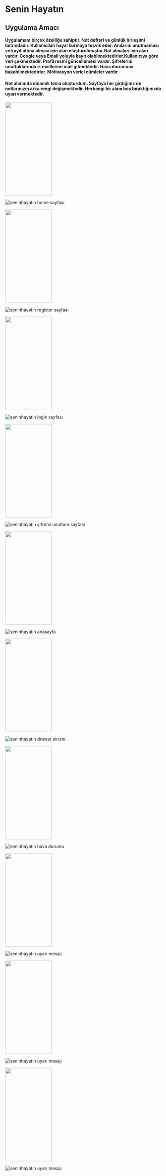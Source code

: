 # Senin Hayatın
## Uygulama Amacı </br>
#### Uygulamam birçok özelliğe sahiptir. Not defteri ve günlük birleşimi tarzındadır. Kullanıcıları hayal kurmaya teşvik eder. Anılarını unutmaması ve kayıt altına alması için alan oluşturulmuştur.Not almaları için alan vardır. Google veya Email yoluyla kayıt olabilmektedirler.Kullanıcıya göre veri çekmektedir. Profil resmi güncellemesi vardır. Şifrelerini unuttuklarında e-maillerine mail gitmektedir. Hava durumuna bakabilmektedirler. Motivasyon verici cümleler vardır.
#### Not alanında dinamik tema oluşturdum. Sayfaya her girdiğiniz de notlarınızın arka rengi değişmektedir. Herhangi bir alanı boş bıraktığınızda uyarı vermektedir.

<img src="https://github.com/cerentrgt/SeninHayatin/blob/master/assets/uploads/SeninHayat%C4%B1n-home-sayfas%C4%B1.jpg" width="150" height="300">

![seninhayatın home sayfası](https://github.com/cerentrgt/SeninHayatin/blob/master/assets/uploads/SeninHayat%C4%B1n-home-sayfas%C4%B1.jpg)

<img src="https://github.com/cerentrgt/SeninHayatin/blob/master/assets/uploads/SeninHayatin-register-sayfas%C4%B1.jpg" width="150" height="300">

![seninhayatın register sayfası ](https://github.com/cerentrgt/SeninHayatin/blob/master/assets/uploads/SeninHayatin-register-sayfas%C4%B1.jpg)

<img src="https://github.com/cerentrgt/SeninHayatin/blob/master/assets/uploads/SeninHayatin-login-sayfas%C4%B1.jpg" width="150" height="300">

![seninhayatın login sayfası](https://github.com/cerentrgt/SeninHayatin/blob/master/assets/uploads/SeninHayatin-login-sayfas%C4%B1.jpg)

<img src="https://github.com/cerentrgt/SeninHayatin/blob/master/assets/uploads/SeninHayatin-%C5%9Fifremi-unuttum-sayfas%C4%B1.jpg" width="150" height="300">

![seninhayatın şifremi unuttum sayfası](https://github.com/cerentrgt/SeninHayatin/blob/master/assets/uploads/SeninHayatin-%C5%9Fifremi-unuttum-sayfas%C4%B1.jpg)

<img src="https://github.com/cerentrgt/SeninHayatin/blob/master/assets/uploads/SeninHayatin-anasayfa.jpg" width="150" height="300">

![seninhayatın anasayfa](https://github.com/cerentrgt/SeninHayatin/blob/master/assets/uploads/SeninHayatin-anasayfa.jpg)

<img src="https://github.com/cerentrgt/SeninHayatin/blob/master/assets/uploads/SeninHayatin-drawer-sayfas%C4%B1.jpg" width="150" height="300">

![seninhayatın drawer ekranı](https://github.com/cerentrgt/SeninHayatin/blob/master/assets/uploads/SeninHayatin-drawer-sayfas%C4%B1.jpg)

<img src="https://github.com/cerentrgt/SeninHayatin/blob/master/assets/uploads/SeninHayatin-hava-durumu-sayfas%C4%B1.jpg" width="150" height="300">

![seninhayatın hava durumu](https://github.com/cerentrgt/SeninHayatin/blob/master/assets/uploads/SeninHayatin-hava-durumu-sayfas%C4%B1.jpg)

<img src="https://github.com/cerentrgt/SeninHayatin/blob/master/assets/uploads/SeninHayatin-uyar%C4%B1-mesaj%C4%B1.jpg" width="150" height="300">

![seninhayatın uyarı mesajı](https://github.com/cerentrgt/SeninHayatin/blob/master/assets/uploads/SeninHayatin-uyar%C4%B1-mesaj%C4%B1.jpg)

<img src="https://github.com/cerentrgt/SeninHayatin/blob/master/assets/uploads/SeninHayatin-profil-sayfas%C4%B1.jpg" width="150" height="300">

![seninhayatın uyarı mesajı](https://github.com/cerentrgt/SeninHayatin/blob/master/assets/uploads/SeninHayatin-profil-sayfas%C4%B1.jpg)

<img src="https://github.com/cerentrgt/SeninHayatin/blob/master/assets/uploads/SeninHayatin-hayaller-ekran%C4%B1.jpg" width="150" height="300">

![seninhayatın uyarı mesajı](https://github.com/cerentrgt/SeninHayatin/blob/master/assets/uploads/SeninHayatin-hayaller-ekran%C4%B1.jpg)

